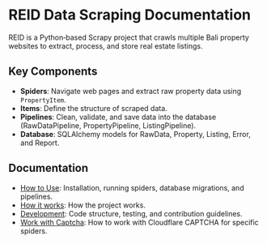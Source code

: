 # REID Data Scraping Documentation

REID is a Python‑based Scrapy project that crawls multiple Bali property websites to extract, process, and store real estate listings.

## Key Components

- **Spiders**: Navigate web pages and extract raw property data using `PropertyItem`.
- **Items**: Define the structure of scraped data.
- **Pipelines**: Clean, validate, and save data into the database (RawDataPipeline, PropertyPipeline, ListingPipeline).
- **Database**: SQLAlchemy models for RawData, Property, Listing, Error, and Report.

## Documentation

- [How to Use](how-to-use.md): Installation, running spiders, database migrations, and pipelines.
- [How it works](how-it-work.md): How the project works.
- [Development](development.md): Code structure, testing, and contribution guidelines.
- [Work with Captcha](passing-captcha.md): How to work with Cloudflare CAPTCHA for specific spiders.
